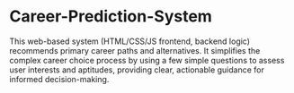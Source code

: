 # Career-Prediction-System
This web-based system (HTML/CSS/JS frontend, backend logic) recommends primary career paths and alternatives. It simplifies the complex career choice process by using a few simple questions to assess user interests and aptitudes, providing clear, actionable guidance for informed decision-making.
